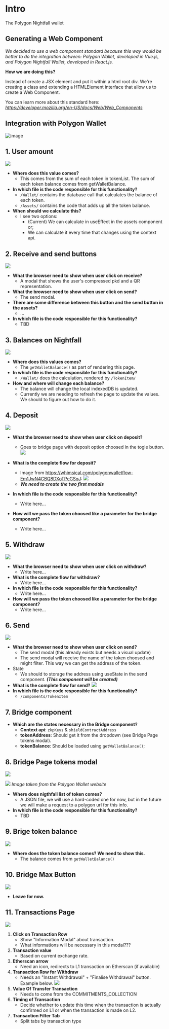 # Intro
The Polygon Nightfall wallet 
## Generating a Web Component
*We decided to use a web component standard because this way would be better to do the integration between: Polygon Wallet, developed in Vue.js, and Polygon Nightfall Wallet, developed in React.js.*

**How we are doing this?**

Instead of create a JSX element and put it within a html root div. We're creating a class and extending a HTMLElement interface that allow us to create a Web Component.

You can learn more about this standard here: *https://developer.mozilla.org/en-US/docs/Web/Web_Components*

## Integration with Polygon Wallet
![image](https://user-images.githubusercontent.com/73957838/164309540-f6067154-2013-424a-ba86-f025cf1f1cdd.png)



## 1. User amount
![](https://i.imgur.com/hxEMlQv.png)
- **Where does this value comes?**
    - This comes from the sum of each token in tokenList. The sum of each token balance comes from getWalletBalance.
- **In which file is the code responsible for this functionality?**
    - `/Wallet/` contains the database call that calculates the balance of each token.
    - `/Assets/` contains the code that adds up all the token balance.
- **When should we calculate this?**
    - I see two options:
        - (Current) We can calculate in useEffect in the assets component or;
        - We can calculate it every time that changes using the context api.

## 2. Receive and send buttons
![](https://i.imgur.com/UDQeUsa.png)
- **What the browser need to show when user click on receive?**
    - A modal that shows the user's compressed pkd and a QR representation.
- **What the browser need to show when user click on send?**
    - The send modal.
- **There are some difference between this button and the send button in the assets?**
    - ...
- **In which file is the code responsible for this functionality?**
    - TBD

## 3. Balances on Nightfall
![](https://i.imgur.com/ehpK1Pz.png)
- **Where does this values comes?**
    - The `getWalletBalance()` as part of rendering this page.
- **In which file is the code responsible for this functionality?**
    - `/Wallet/` does the calculation, rendered by `/TokenItem/`
- **How and where will change each balance?**
    - The balance will change the local indexedDB is updated.   
    - Currently we are needing to refresh the page to update the values. We should to figure out how to do it. 

## 4. Deposit
![](https://i.imgur.com/nk8FvqL.png)
- **What the browser need to show when user click on deposit?**
    - Goes to bridge page with deposit option choosed in the togle button.
    ![](https://i.imgur.com/aDQSqaz.png)

- **What is the complete flow for deposit?**
    - Image from https://whimsical.com/polygonwalletflow-Em1JwN4CBQ8DXoTPeGSqJ:
    ![](https://i.imgur.com/gWNOn93.png)
    - ***We need to create the two first modals***

- **In which file is the code responsible for this functionality?**
    - Write here...
- **How will we pass the token choosed like a parameter for the bridge component?**
    - Write here...

## 5. Withdraw
![](https://i.imgur.com/HK7t8rN.png)
- **What the browser need to show when user click on withdraw?**
    - Write here...
- **What is the complete flow for withdraw?**
    - Write here...
- **In which file is the code responsible for this functionality?**
    - Write here...
- **How will we pass the token choosed like a parameter for the bridge component?**
    - Write here...

## 6. Send
![](https://i.imgur.com/17RI9YJ.png)
- **What the browser need to show when user click on send?**
    - The send modal (this already exists but needs a visual update)
    - The send modal will receive the name of the token choosed and might filter. This way we can get the address of the token.
- State
    - We should to storage the address using useState in the send component. ***(This component will be created)***
- **What is the complete flow for send?**
![](https://i.imgur.com/Fa0palL.png)
- **In which file is the code responsible for this functionality?**
    - `/components/TokenItem`

## 7. Bridge component
- **Which are the states necessary in the Bridge component?**
    - **Context api**: `zkpKeys` & `shieldContractAddress`
    - **tokenAddress**: Should get it from the dropdown (see Bridge Page tokens modal).
    - **tokenBalance**: Should be loaded using `getWalletBalance()`;

## 8. Bridge Page tokens modal
![](https://i.imgur.com/ojFkKBL.png)

![](https://i.imgur.com/Ev3hGvV.png)
*Image taken from the Polygon Wallet website*

- **Where does nigthfall list of token comes?**
    - A JSON file, we will use a hard-coded one for now, but in the future we will make a request to a polygon url for this info.
- **In which file is the code responsible for this functionality?**
    - TBD

## 9. Brige token balance
![](https://i.imgur.com/gYd4Ds9.png)

- **Where does the token balance comes? We need to show this.**
    - The balance comes from `getWalletBalance()`

## 10. Bridge Max Button
![](https://i.imgur.com/i26GUFJ.png)

- **Leave for now.**

## 11. Transactions Page
![](https://i.imgur.com/RCsHy8u.jpg)
1. **Click on Transaction Row**
    - Show "Information Modal" about transaction.
    - What informations will be necessary in this modal???
2. **Transaction value**
    - Based on current exchange rate.
3. **Etherscan arrow**
    - Need an icon, redirects to L1 transaction on Etherscan (if available) 
4. **Transaction Row for Withdraw**
    - Needs an "Instant Withdrawal" + "Finalise Withdrawal" button. Example below.
![](https://i.imgur.com/FPa0XiH.png)
5. **Value Of Transfer Transaction**
    - Needs to come from the COMMITMENTS_COLLECTION
6. **Timing of Transaction**
    - Decide whether to update this time when the transaction is actually confirmed on L1 or when the transaction is made on L2.
7. **Transaction Filter Tab**
    - Split tabs by transaction type


